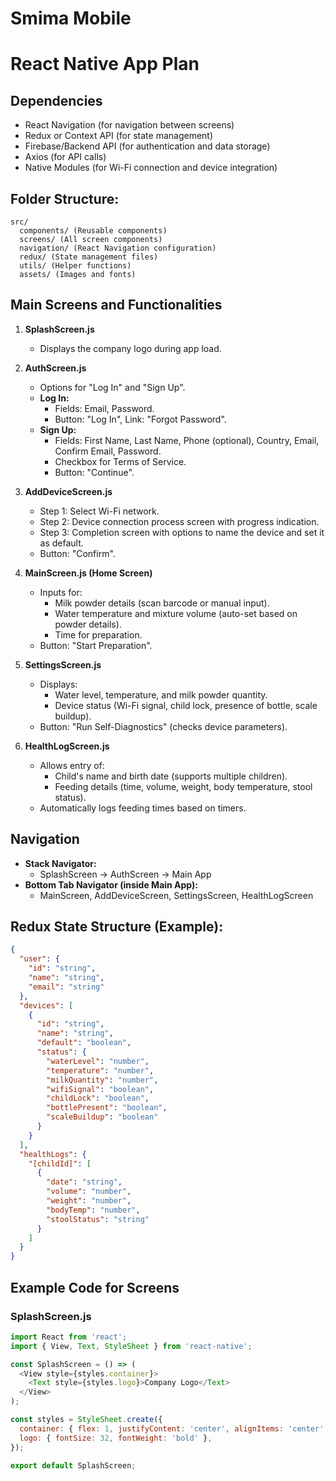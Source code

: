 # Smima Mobile


# React Native App Plan 

## Dependencies

- React Navigation (for navigation between screens)
- Redux or Context API (for state management)
- Firebase/Backend API (for authentication and data storage)
- Axios (for API calls)
- Native Modules (for Wi-Fi connection and device integration)

## Folder Structure:

```
src/
  components/ (Reusable components)
  screens/ (All screen components)
  navigation/ (React Navigation configuration)
  redux/ (State management files)
  utils/ (Helper functions)
  assets/ (Images and fonts)
```

## Main Screens and Functionalities

1. **SplashScreen.js**

   - Displays the company logo during app load.
2. **AuthScreen.js**

   - Options for "Log In" and "Sign Up".
   - **Log In:**
     - Fields: Email, Password.
     - Button: "Log In", Link: "Forgot Password".
   - **Sign Up:**
     - Fields: First Name, Last Name, Phone (optional), Country, Email, Confirm Email, Password.
     - Checkbox for Terms of Service.
     - Button: "Continue".
3. **AddDeviceScreen.js**

   - Step 1: Select Wi-Fi network.
   - Step 2: Device connection process screen with progress indication.
   - Step 3: Completion screen with options to name the device and set it as default.
   - Button: "Confirm".
4. **MainScreen.js (Home Screen)**

   - Inputs for:
     - Milk powder details (scan barcode or manual input).
     - Water temperature and mixture volume (auto-set based on powder details).
     - Time for preparation.
   - Button: "Start Preparation".
5. **SettingsScreen.js**

   - Displays:
     - Water level, temperature, and milk powder quantity.
     - Device status (Wi-Fi signal, child lock, presence of bottle, scale buildup).
   - Button: "Run Self-Diagnostics" (checks device parameters).
6. **HealthLogScreen.js**

   - Allows entry of:
     - Child's name and birth date (supports multiple children).
     - Feeding details (time, volume, weight, body temperature, stool status).
   - Automatically logs feeding times based on timers.

## Navigation

- **Stack Navigator:**
  - SplashScreen -> AuthScreen -> Main App
- **Bottom Tab Navigator (inside Main App):**
  - MainScreen, AddDeviceScreen, SettingsScreen, HealthLogScreen

## Redux State Structure (Example):

```json
{
  "user": {
    "id": "string",
    "name": "string",
    "email": "string"
  },
  "devices": [
    {
      "id": "string",
      "name": "string",
      "default": "boolean",
      "status": {
        "waterLevel": "number",
        "temperature": "number",
        "milkQuantity": "number",
        "wifiSignal": "boolean",
        "childLock": "boolean",
        "bottlePresent": "boolean",
        "scaleBuildup": "boolean"
      }
    }
  ],
  "healthLogs": {
    "[childId]": [
      {
        "date": "string",
        "volume": "number",
        "weight": "number",
        "bodyTemp": "number",
        "stoolStatus": "string"
      }
    ]
  }
}
```

## Example Code for Screens

### SplashScreen.js

```javascript
import React from 'react';
import { View, Text, StyleSheet } from 'react-native';

const SplashScreen = () => (
  <View style={styles.container}>
    <Text style={styles.logo}>Company Logo</Text>
  </View>
);

const styles = StyleSheet.create({
  container: { flex: 1, justifyContent: 'center', alignItems: 'center', backgroundColor: '#fff' },
  logo: { fontSize: 32, fontWeight: 'bold' },
});

export default SplashScreen;
```

